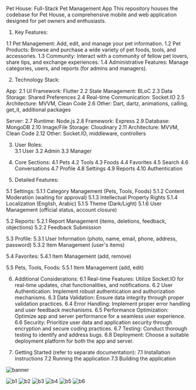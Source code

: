 Pet House: Full-Stack Pet Management App
This repository houses the codebase for Pet House, a comprehensive mobile and web application designed for pet owners and enthusiasts.

1. Key Features:

1.1 Pet Management: Add, edit, and manage your pet information.
1.2 Pet Products: Browse and purchase a wide variety of pet foods, tools, and accessories.
1.3 Community: Interact with a community of fellow pet lovers, share tips, and exchange experiences.
1.4 Administrative Features: Manage categories, users, and reports (for admins and managers).

2. Technology Stack:
   
App:
  2.1 UI Framework: Flutter
  2.2 State Management: BLoC
  2.3 Data Storage: Shared Preferences
  2.4 Real-time Communication: Socket.IO
  2.5 Architecture: MVVM, Clean Code
  2.6 Other: Dart, dartz, animations, calling, get_it, additional packages

Server:
2.7 Runtime: Node.js
2.8 Framework: Express
2.9 Database: MongoDB
2.10 Image/File Storage: Cloudinary
2.11 Architecture: MVVM, Clean Code
2.12 Other: Socket.IO, middleware, controllers

3. User Roles:   
3.1 User
3.2 Admin
3.3 Manager

4. Core Sections:
4.1 Pets
4.2 Tools
4.3 Foods
4.4 Favorites
4.5 Search
4.6 Conversations
4.7 Profile
4.8 Settings
4.9 Reports
4.10 Authentication

5. Detailed Features:

5.1 Settings:
5.1.1 Category Management (Pets, Tools, Foods)
5.1.2 Content Moderation (waiting for approval)
5.1.3 Intellectual Property Rights
5.1.4 Localization (English, Arabic)
5.1.5 Theme (Dark/Light)
5.1.6 User Management (official status, account closure)

5.2 Reports:
5.2.1 Report Management (items, deletions, feedback, objections)
5.2.2 Feedback Submission

5.3 Profile:
5.3.1 User Information (photo, name, email, phone, address, password)
5.3.2 Item Management (user's items)

5.4 Favorites:
5.4.1 Item Management (add, remove)

5.5 Pets, Tools, Foods:
5.5.1 Item Management (add, edit)

6. Additional Considerations:
6.1 Real-time Features: Utilize Socket.IO for real-time updates, chat functionalities, and notifications.
6.2 User Authentication: Implement robust authentication and authorization mechanisms.
6.3 Data Validation: Ensure data integrity through proper validation practices.
6.4 Error Handling: Implement proper error handling and user feedback mechanisms.
6.5 Performance Optimization: Optimize app and server performance for a seamless user experience.
6.6 Security: Prioritize user data and application security through encryption and secure coding practices.
6.7 Testing: Conduct thorough testing to identify and address bugs.
6.8 Deployment: Choose a suitable deployment platform for both the app and server.
   
7. Getting Started (refer to separate documentation):
7.1 Installation instructions
7.2 Running the application
7.3 Building the application

![banner](https://github.com/Wesam-Alessa/pet-house/assets/85794958/c3d87750-fcc1-4603-bce5-271a7981c77d)

![b1](https://github.com/Wesam-Alessa/pet-house/assets/85794958/c6d3d2ce-7754-4579-8ea7-9303b737fcd1)
![b2](https://github.com/Wesam-Alessa/pet-house/assets/85794958/0adcaaff-7075-4c8d-b7f8-d2dc927a6d47)
![b3](https://github.com/Wesam-Alessa/pet-house/assets/85794958/e7cbeee9-7b2f-476c-9b03-981aa65029d3)
![b4](https://github.com/Wesam-Alessa/pet-house/assets/85794958/128d4573-3139-41c4-9eb2-c5fd12f3d326)
![b5](https://github.com/Wesam-Alessa/pet-house/assets/85794958/d5989efb-2779-48c0-9998-bbc31565a111)
![b6](https://github.com/Wesam-Alessa/pet-house/assets/85794958/ef87598b-15b9-4603-bf77-7dba8c6b5c9f)


